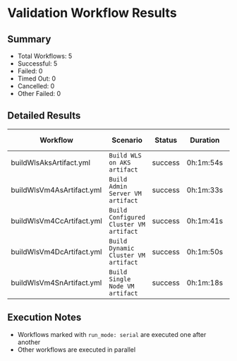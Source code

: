 # Validation Workflow Results

## Summary
- Total Workflows: 5
- Successful: 5
- Failed: 0
- Timed Out: 0
- Cancelled: 0
- Other Failed: 0

## Detailed Results

| Workflow | Scenario | Status | Duration | Run URL |
|----------|----------|---------|-----------|----------|
| buildWlsAksArtifact.yml | `Build WLS on AKS artifact` | success | 0h:1m:54s | [View Run](https://github.com/azure-javaee/weblogic-azure/actions/runs/17058436157) |
| buildWlsVm4AsArtifact.yml | `Build Admin Server VM artifact` | success | 0h:1m:33s | [View Run](https://github.com/azure-javaee/weblogic-azure/actions/runs/17058437463) |
| buildWlsVm4CcArtifact.yml | `Build Configured Cluster VM artifact` | success | 0h:1m:41s | [View Run](https://github.com/azure-javaee/weblogic-azure/actions/runs/17058438538) |
| buildWlsVm4DcArtifact.yml | `Build Dynamic Cluster VM artifact` | success | 0h:1m:50s | [View Run](https://github.com/azure-javaee/weblogic-azure/actions/runs/17058439823) |
| buildWlsVm4SnArtifact.yml | `Build Single Node VM artifact` | success | 0h:1m:18s | [View Run](https://github.com/azure-javaee/weblogic-azure/actions/runs/17058441290) |


## Execution Notes
- Workflows marked with `run_mode: serial` are executed one after another
- Other workflows are executed in parallel
